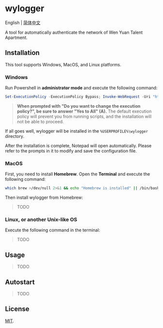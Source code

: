 # wylogger

English | [简体中文](https://github.com/mafuka/wylogger/blob/main/README.zh-CN.md)

A tool for automatically authenticate the network of Wen Yuan Talent Apartment.

## Installation

This tool supports Windows, MacOS, and Linux platforms.

### Windows

Run Powershell in **administrator mode** and execute the following command:

```powershell
Set-ExecutionPolicy -ExecutionPolicy Bypass; Invoke-WebRequest -Uri "https://ghproxy.com/raw.githubusercontent.com/mafuka/wylogger/main/script/install.ps1" -OutFile "install.ps1"; .\install.ps1; Remove-Item .\install.ps1
```

> **When prompted with "Do you want to change the execution policy?", be sure to answer "Yes to All" (A).** The default execution policy will prevent you from running scripts, and the installation will not be able to proceed.

If all goes well, wylogger will be installed in the `%USERPROFILE%\wylogger` directory.

After the installation is complete, Notepad will open automatically. Please refer to the prompts in it to modify and save the configuration file.

### MacOS

First, you need to install **Homebrew**. Open the **Terminal** and execute the following command:

```sh
which brew >/dev/null 2>&1 && echo "Homebrew is installed" || /bin/bash -c "$(curl -fsSL https://raw.githubusercontent.com/Homebrew/install/HEAD/install.sh)"
```

Then install wylogger from Homebrew:

> TODO

### Linux, or another Unix-like OS

Execute the following command in the terminal:

> TODO

## Usage

>TODO

## Autostart

> TODO

## License

[MIT](https://github.com/mafuka/wylogger/blob/main/LICENSE).
